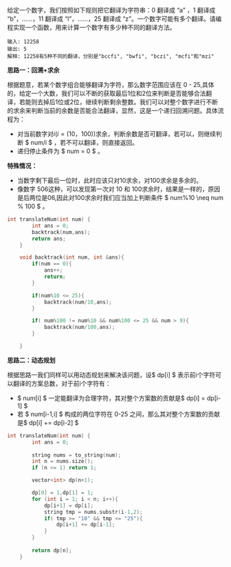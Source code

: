 给定一个数字，我们按照如下规则把它翻译为字符串：0 翻译成 “a” ，1 翻译成 “b”，……，11 翻译成 “l”，……，25 翻译成 “z”。一个数字可能有多个翻译。请编程实现一个函数，用来计算一个数字有多少种不同的翻译方法。



```
输入: 12258
输出: 5
解释: 12258有5种不同的翻译，分别是"bccfi", "bwfi", "bczi", "mcfi"和"mzi"
```



<b>思路一：回溯+求余</b>

根据题意，若某个数字组合能够翻译为字符，那么数字范围应该在 0 - 25,具体的，给定一个大数，我们可以不断的获取最后1位和2位来判断是否能够合法翻译，若能则去掉后1位或2位，继续判断剩余整数。我们可以对整个数字进行不断的求余来判断当前的余数是否能合法翻译，显然，这是一个递归回溯问题。具体流程为：

- 对当前数字对$i(i = (10，100))$求余，判断余数是否可翻译，若可以，则继续判断 $ num/i $ ，若不可以翻译，则直接返回。
- 递归停止条件为 $ num = 0 $ 。



<b>特殊情况：</b>

- 当数字剩下最后一位时，此时应该只对10求余，对100求余是多余的。
- 像数字 506这种，可以发现第一次对 10 和 100求余时，结果是一样的，原因是后两位是06,因此对100求余时我们应当加上判断条件 $ num\%10 \neq num \% 100 $ 。

```c++
int translateNum(int num) {
        int ans = 0;
        backtrack(num,ans);
        return ans;
    }

    void backtrack(int num, int &ans){
        if(num == 0){
            ans++;
            return;
        }

        if(num%10 <= 25){
            backtrack(num/10,ans);
        }

        if( num%100 != num%10 && num%100 <= 25 && num > 9){
            backtrack(num/100,ans);
        }

    }
```



<b>思路二：动态规划</b>

根据思路一我们同样可以用动态规划来解决该问题，设$ dp[i] $ 表示前i个字符可以翻译的方案总数，对于前i个字符有：

- $ num[i] $ 一定能翻译为合理字符，其对整个方案数的贡献是$ dp[i] = dp[i-1] $
- 若 $ num[i-1,i] $  构成的两位字符在 0-25 之间，那么其对整个方案数的贡献是$ dp[i] +=  dp[i-2] $

```c++
int translateNum(int num) {
        int ans = 0;
        
        string nums = to_string(num);
        int n = nums.size();
        if (n <= 1) return 1;

        vector<int> dp(n+1);

        dp[0] = 1,dp[1] = 1;
        for (int i = 1; i < n; i++){
            dp[i+1] = dp[i];
            string tmp = nums.substr(i-1,2);
            if( tmp >= "10" && tmp <= "25"){
                dp[i+1] += dp[i-1];
            }
        }
    
        return dp[n];
    }
```

